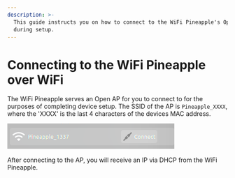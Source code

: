 ```yaml
---
description: >-
  This guide instructs you on how to connect to the WiFi Pineapple's Open AP
  during setup.
---
```


# Connecting to the WiFi Pineapple over WiFi

The WiFi Pineapple serves an Open AP for you to connect to for the purposes of completing device setup. The SSID of the AP is `Pineapple_XXXX`, where the 'XXXX' is the last 4 characters of the devices MAC address.

![](../.gitbook/assets/image%20%2813%29.png)

After connecting to the AP, you will receive an IP via DHCP from the WiFi Pineapple.


